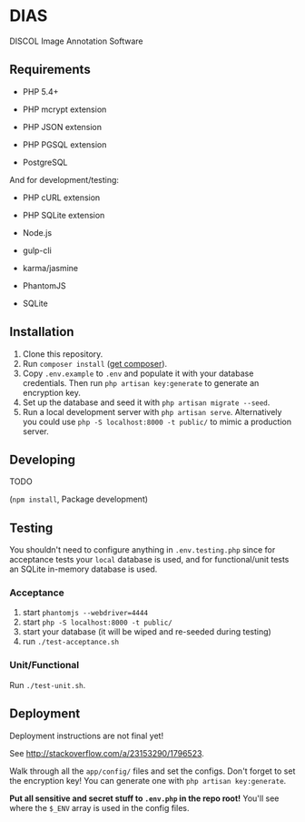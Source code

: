 # DIAS

DISCOL Image Annotation Software

## Requirements

- PHP 5.4+
- PHP mcrypt extension
- PHP JSON extension
- PHP PGSQL extension

- PostgreSQL

And for development/testing:

- PHP cURL extension
- PHP SQLite extension

- Node.js
- gulp-cli
- karma/jasmine
- PhantomJS

- SQLite

## Installation

1. Clone this repository.
2. Run `composer install` ([get composer](https://getcomposer.org/doc/00-intro.md#installation-linux-unix-osx)).
4. Copy `.env.example` to `.env` and populate it with your database credentials. Then run `php artisan key:generate` to generate an encryption key.
5. Set up the database and seed it with `php artisan migrate --seed`.
6. Run a local development server with `php artisan serve`. Alternatively you could use `php -S localhost:8000 -t public/` to mimic a production server.

## Developing

TODO

(`npm install`, Package development)

## Testing

You shouldn't need to configure anything in `.env.testing.php` since for acceptance tests your `local` database is used, and for functional/unit tests an SQLite in-memory database is used.

### Acceptance

1. start `phantomjs --webdriver=4444`
2. start `php -S localhost:8000 -t public/`
3. start your database (it will be wiped and re-seeded during testing)
4. run `./test-acceptance.sh`

### Unit/Functional

Run `./test-unit.sh`.

## Deployment

Deployment instructions are not final yet!

See <http://stackoverflow.com/a/23153290/1796523>.

Walk through all the `app/config/` files and set the configs.
Don't forget to set the encryption key! You can generate one with `php artisan key:generate`.

**Put all sensitive and secret stuff to `.env.php` in the repo root!** You'll see where the `$_ENV` array is used in the config files.
